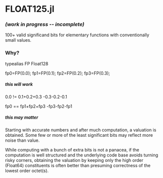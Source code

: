 # FLOAT125.jl  
### *(work in progress -- incomplete)*
100+ valid significand bits for elementary functions with conventionally small values.

### Why?

typealias FP Float128

fp0=FP(0.0); fp1=FP(0.1); fp2=FP(0.2); fp3=FP(0.3);

##### this will work 

0.0  != 0.1+0.2+0.3 -0.3-0.2-0.1

fp0  == fp1+fp2+fp3 -fp3-fp2-fp1

##### this may matter

Starting with accurate numbers and after much computation, a valuation is obtained.
Some few or more of the least significant bits may reflect more noise than value.

While computing with a bunch of extra bits is not a panacea, if the computation
is well structured and the underlying code base avoids turning risky corners,
obtaining the valuation by keeping only the high order (Float64) constituents
is often better than presuming correctness of the lowest order octet(s).


